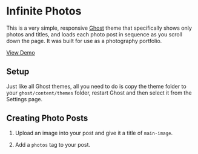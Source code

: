 # Infinite Photos

This is a very simple, responsive [Ghost](http://ghost.org) theme that specifically shows only photos and titles, and loads each photo post in sequence as you scroll down the page.  It was built for use as a photography portfolio.

[View Demo](http://photos.ryanvanderpol.com/)

## Setup

Just like all Ghost themes, all you need to do is copy the theme folder to your `ghost/content/themes` folder, restart Ghost and then select it from the Settings page.

## Creating Photo Posts

1. Upload an image into your post and give it a title of ```main-image```. 

2. Add a ```photos``` tag to your post.